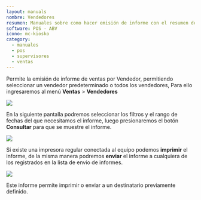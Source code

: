 ```yaml
---
layout: manuals
nombre: Vendedores
resumen: Manuales sobre como hacer emisión de informe con el resumen de ventas de cada vendedor.
software: POS - ABV
icono: mc-kiosko
category:
  - manuales
  - pos
  - supervisores
  - ventas
---
```

Permite la emisión de informe de ventas por Vendedor, permitiendo seleccionar un vendedor predeterminado o todos los vendedores, Para ello ingresaremos al menú **Ventas** > **Vendedores**

<p class="centrado"><img src="{{site.baseurl}}/docs/pos/img/v_vendedores/1.png"></p>

En la siguiente pantalla podremos seleccionar los filtros y el rango de fechas del que necesitamos el informe, luego presionaremos el botón **Consultar** para que se muestre el informe.

<p class="centrado"><img src="{{site.baseurl}}/docs/pos/img/v_vendedores/2.png"></p>

Si existe una impresora regular conectada al equipo podemos **imprimir** el informe, de la misma manera podremos **enviar** el informe a cualquiera de los registrados en la lista de envio de informes.

<p class="centrado"><img src="{{site.baseurl}}/docs/pos/img/v_vendedores/3.png"></p>

Este informe permite imprimir o enviar a un destinatario previamente definido. 